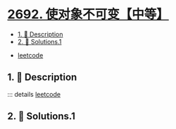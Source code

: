 # [2692. 使对象不可变【中等】](https://github.com/Tdahuyou/TNotes.leetcode/tree/main/notes/2692.%20%E4%BD%BF%E5%AF%B9%E8%B1%A1%E4%B8%8D%E5%8F%AF%E5%8F%98%E3%80%90%E4%B8%AD%E7%AD%89%E3%80%91)

<!-- region:toc -->

- [1. 📝 Description](#1--description)
- [2. 🎯 Solutions.1](#2--solutions1)

<!-- endregion:toc -->

- [leetcode](https://leetcode.cn/problems/make-object-immutable/)

## 1. 📝 Description

::: details [leetcode](https://leetcode.cn)

## 2. 🎯 Solutions.1

```

```
